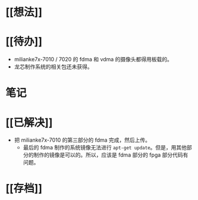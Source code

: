 # [[想法]]

# [[待办]]
- milianke7x-7010 / 7020 的 fdma 和 vdma 的摄像头都得用板载的。
- 龙芯制作系统的相关包还未获得。
# 笔记

# [[已解决]]
- 把 milianke7x-7010 的第三部分的 fdma 完成，然后上传。
	- 最后的 fdma 制作的系统镜像无法进行 `apt-get update`。但是，用其他部分的制作的镜像是可以的。所以，应该是 fdma 部分的 fpga 部分代码有问题。
# [[存档]]